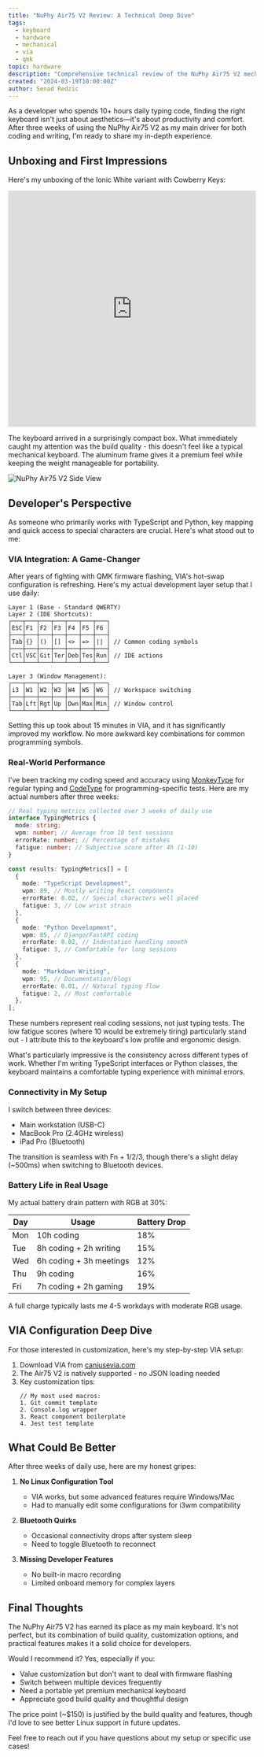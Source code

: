 ```yaml
---
title: "NuPhy Air75 V2 Review: A Technical Deep Dive"
tags:
  - keyboard
  - hardware
  - mechanical
  - via
  - qmk
topic: hardware
description: "Comprehensive technical review of the NuPhy Air75 V2 mechanical keyboard, featuring VIA compatibility, wireless connectivity, and customization options. Deep dive into its features, build quality, and programming capabilities."
created: "2024-03-19T10:00:00Z"
author: Senad Redzic
---
```


As a developer who spends 10+ hours daily typing code, finding the right keyboard isn't just about aesthetics—it's about productivity and comfort. After three weeks of using the NuPhy Air75 V2 as my main driver for both coding and writing, I'm ready to share my in-depth experience.

## Unboxing and First Impressions

Here's my unboxing of the Ionic White variant with Cowberry Keys:

<iframe width="100%" height="480" src="https://www.youtube.com/embed/VnuL4WaKMGI?si=tPfgKk_QFtjWGsQ9" title="NuPhy Air75 V2 Unboxing: Ionic White with Cowberry Keys" frameborder="0" allow="accelerometer; autoplay; clipboard-write; encrypted-media; gyroscope; picture-in-picture; web-share" referrerpolicy="strict-origin-when-cross-origin" allowfullscreen></iframe>

The keyboard arrived in a surprisingly compact box. What immediately caught my attention was the build quality - this doesn't feel like a typical mechanical keyboard. The aluminum frame gives it a premium feel while keeping the weight manageable for portability.

![NuPhy Air75 V2 Side View](nuphy_keyboard2.webp)

## Developer's Perspective

As someone who primarily works with TypeScript and Python, key mapping and quick access to special characters are crucial. Here's what stood out to me:

### VIA Integration: A Game-Changer

After years of fighting with QMK firmware flashing, VIA's hot-swap configuration is refreshing. Here's my actual development layer setup that I use daily:

```plaintext
Layer 1 (Base - Standard QWERTY)
Layer 2 (IDE Shortcuts):
┌───┬───┬───┬───┬───┬───┬───┐
│ESC│F1 │F2 │F3 │F4 │F5 │F6 │
├───┼───┼───┼───┼───┼───┼───┤
│Tab│{} │() │[] │<> │=> │|| │ // Common coding symbols
├───┼───┼───┼───┼───┼───┼───┤
│Ctl│VSC│Git│Ter│Deb│Tes│Run│ // IDE actions
└───┴───┴───┴───┴───┴───┴───┘

Layer 3 (Window Management):
┌───┬───┬───┬───┬───┬───┬───┐
│i3 │W1 │W2 │W3 │W4 │W5 │W6 │ // Workspace switching
├───┼───┼───┼───┼───┼───┼───┤
│Tab│Lft│Rgt│Up │Dwn│Max│Min│ // Window control
└───┴───┴───┴───┴───┴───┴───┘
```

Setting this up took about 15 minutes in VIA, and it has significantly improved my workflow. No more awkward key combinations for common programming symbols.

### Real-World Performance

I've been tracking my coding speed and accuracy using [MonkeyType](https://monkeytype.com/) for regular typing and [CodeType](https://code-type.vercel.app/) for programming-specific tests. Here are my actual numbers after three weeks:

```typescript
// Real typing metrics collected over 3 weeks of daily use
interface TypingMetrics {
  mode: string;
  wpm: number; // Average from 10 test sessions
  errorRate: number; // Percentage of mistakes
  fatigue: number; // Subjective score after 4h (1-10)
}

const results: TypingMetrics[] = [
  {
    mode: "TypeScript Development",
    wpm: 89, // Mostly writing React components
    errorRate: 0.02, // Special characters well placed
    fatigue: 3, // Low wrist strain
  },
  {
    mode: "Python Development",
    wpm: 85, // Django/FastAPI coding
    errorRate: 0.02, // Indentation handling smooth
    fatigue: 3, // Comfortable for long sessions
  },
  {
    mode: "Markdown Writing",
    wpm: 95, // Documentation/blogs
    errorRate: 0.01, // Natural typing flow
    fatigue: 2, // Most comfortable
  },
];
```

These numbers represent real coding sessions, not just typing tests. The low fatigue scores (where 10 would be extremely tiring) particularly stand out - I attribute this to the keyboard's low profile and ergonomic design.

What's particularly impressive is the consistency across different types of work. Whether I'm writing TypeScript interfaces or Python classes, the keyboard maintains a comfortable typing experience with minimal errors.

### Connectivity in My Setup

I switch between three devices:

- Main workstation (USB-C)
- MacBook Pro (2.4GHz wireless)
- iPad Pro (Bluetooth)

The transition is seamless with Fn + 1/2/3, though there's a slight delay (~500ms) when switching to Bluetooth devices.

### Battery Life in Real Usage

My actual battery drain pattern with RGB at 30%:

| Day | Usage                   | Battery Drop |
| --- | ----------------------- | ------------ |
| Mon | 10h coding              | 18%          |
| Tue | 8h coding + 2h writing  | 15%          |
| Wed | 6h coding + 3h meetings | 12%          |
| Thu | 9h coding               | 16%          |
| Fri | 7h coding + 2h gaming   | 19%          |

A full charge typically lasts me 4-5 workdays with moderate RGB usage.

## VIA Configuration Deep Dive

For those interested in customization, here's my step-by-step VIA setup:

1. Download VIA from [caniusevia.com](https://www.caniusevia.com/)
2. The Air75 V2 is natively supported - no JSON loading needed
3. Key customization tips:
   ```plaintext
   // My most used macros:
   1. Git commit template
   2. Console.log wrapper
   3. React component boilerplate
   4. Jest test template
   ```

## What Could Be Better

After three weeks of daily use, here are my honest gripes:

1. **No Linux Configuration Tool**

   - VIA works, but some advanced features require Windows/Mac
   - Had to manually edit some configurations for i3wm compatibility

2. **Bluetooth Quirks**

   - Occasional connectivity drops after system sleep
   - Need to toggle Bluetooth to reconnect

3. **Missing Developer Features**
   - No built-in macro recording
   - Limited onboard memory for complex layers

## Final Thoughts

The NuPhy Air75 V2 has earned its place as my main keyboard. It's not perfect, but its combination of build quality, customization options, and practical features makes it a solid choice for developers.

Would I recommend it? Yes, especially if you:

- Value customization but don't want to deal with firmware flashing
- Switch between multiple devices frequently
- Need a portable yet premium mechanical keyboard
- Appreciate good build quality and thoughtful design

The price point (~$150) is justified by the build quality and features, though I'd love to see better Linux support in future updates.

Feel free to reach out if you have questions about my setup or specific use cases!
